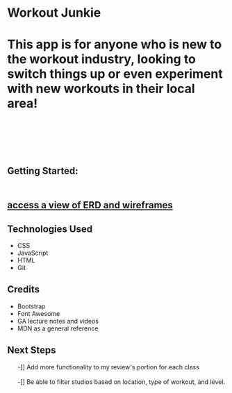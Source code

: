 <h1> Workout Junkie<h1>
  <p> This app is for anyone who is new to the workout industry, looking to switch things up or even experiment with new workouts in their local area! </p>
  <div></div>
<br></br>
  <h2>Getting Started:<h2>
  <br>
  <a href="https://trello.com/b/tdZ3MiQm/workout-junkie">
  access a view of ERD and wireframes
  </a>

<div></div>
<h2>Technologies Used</h2>
<ul>
  <li>CSS</li>
  <li>JavaScript</li>
  <li>HTML</li>
  <li>Git</li>
</ul>

<h2>Credits</h2>
<ul>
  <li>Bootstrap</li>
  <li>Font Awesome</li>
  <li>GA lecture notes and videos</li>
  <li>MDN as a general reference</li>
</ul>
<div></div>
<h2>Next Steps</h2>
<ul>
  -[] Add more functionality to my review's portion for each class
  <br></br>
  -[] Be able to filter studios based on location, type of workout, and level.
</ul>


